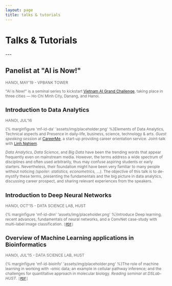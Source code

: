 ```yaml
---
layout: page
title: talks & tutorials
---
```

<h1 class="content-listing-header sans">Talks & Tutorials</h1>
---
<h2 class="content-listing-header sans" style="color: #222">Panelist at "AI is Now!"</h2>
<span style="font-size: 12px; color: #666">HANOI, MAY'19 - VPBANK TOWER

"AI is Now!" is a seminal series to kickstart [Vietnam AI Grand Challenge](//www.aigrandchallenge.com/), taking place in three cities — Ho Chi Minh City, Danang, and Hanoi.

<h2 class="content-listing-header sans" style="color: #222">Introduction to Data Analytics</h2>
<span style="font-size: 12px; color: #666">HANOI, JUL'16

{% marginfigure 'mf-id-da' 'assets/img/placeholder.png' %}Elements of Data Analytics, Technical aspects and Presence in daily-life, business, science, technology & arts. 
*Guest speaking session* at [CareerMe](http://mycareerme.com/recap-hoi-thao-data-analytics/), a start-up providing career orientation service. Joint-talk with [Linh Nghiem](https://www.linkedin.com/in/linhnghiem).

<i>Data Analytics</i>, <i>Data Science</i>, and <i>Big Data</i> have been the trending words that appear frequently even on mainstream media. However, the terms address a wide spectrum of disciplines and often used arbitrarily, thus may confuse aspiring students or early starters. Nevertheless, their foundation might have been very familiar to many people without noticing <i>(spoiler: statistics, econometrics, ...)</i>. The objective of this talk is to de-mystify these terms, presenting the fundamentals and the big picture in data analytics, discussing career prospect, and sharing relevant experiences from the speakers.

<h2 class="content-listing-header sans" style="color: #222">Introduction to Deep Neural Networks</h2>
<span style="font-size: 12px; color: #666">HANOI, OCT'15 - DATA SCIENCE LAB, HUST


{% marginfigure 'mf-id-dnn' 'assets/img/placeholder.png' %}Introduce Deep learning, recent advances, fundamentals of neural networks, and a ConvNet case-study with multi-label image classification.
`[`[`PDF`](https://1drv.ms/b/s!ApOZHae4ogqZ3Uyd2rpWo3g-4xYA)`]` 

<h2 class="content-listing-header sans" style="color: #222">Overview of Machine Learning applications in  Bioinformatics</h2>
<span style="font-size: 12px; color: #666">HANOI, JUL'15 - DATA SCIENCE LAB, HUST

{% marginfigure 'mf-id-bioinfo' 'assets/img/placeholder.png' %}The role of machine learning in working with -omic data; an example in cellular pathway inference; and the challenges for quantitative approach in molecular biology.
*Reading seminar at DSLab-HUST*. 
`[`[`PDF`](https://1drv.ms/b/s!ApOZHae4ogqZgx1UBrQ_1zax090-)`]`




